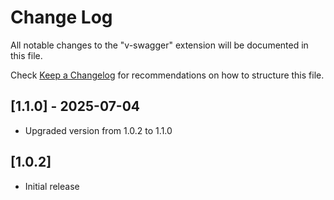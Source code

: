 # Change Log

All notable changes to the "v-swagger" extension will be documented in this file.

Check [Keep a Changelog](http://keepachangelog.com/) for recommendations on how to structure this file.

## [1.1.0] - 2025-07-04

- Upgraded version from 1.0.2 to 1.1.0

## [1.0.2]

- Initial release
